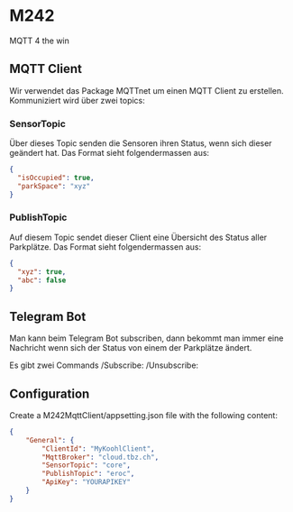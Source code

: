 # M242
MQTT 4 the win

## MQTT Client
Wir verwendet das Package MQTTnet um einen MQTT Client zu erstellen. 
Kommuniziert wird über zwei topics:  

### SensorTopic
Über dieses Topic senden die Sensoren ihren Status, wenn sich dieser geändert hat.
Das Format sieht folgendermassen aus:

```json
{
  "isOccupied": true,
  "parkSpace": "xyz"
}
```

### PublishTopic
Auf diesem Topic sendet dieser Client eine Übersicht des Status aller Parkplätze.
Das Format sieht folgendermassen aus:
```json
{
  "xyz": true,
  "abc": false
}
```

## Telegram Bot
Man kann beim Telegram Bot subscriben, dann bekommt man immer eine Nachricht wenn sich der Status von einem der Parkplätze ändert.

Es gibt zwei Commands
/Subscribe:
/Unsubscribe:


## Configuration
Create a M242MqttClient/appsetting.json file with the following content:

```json
{
    "General": {
        "ClientId": "MyKoohlClient",
        "MqttBroker": "cloud.tbz.ch",
        "SensorTopic": "core",
        "PublishTopic": "eroc",
        "ApiKey": "YOURAPIKEY"
    }
}
```
